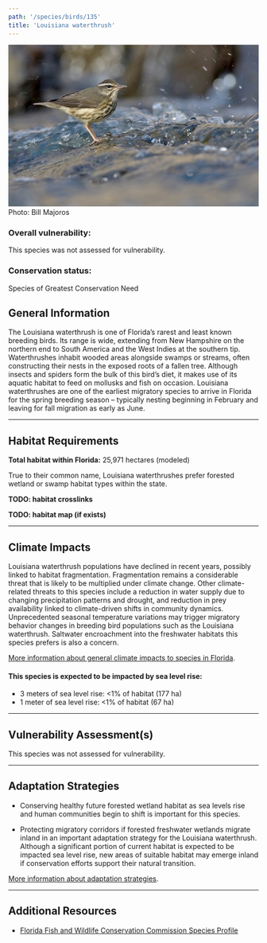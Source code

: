 ```yaml
---
path: '/species/birds/135'
title: 'Louisiana waterthrush'
---
```


<content-header icon="perching_birds" title="Louisiana waterthrush" subtitle="Seiurus motacilla"></content-header>

<div id="TopSection">

<div class="header-photo"><img src="135.jpg" alt="Photo for Louisiana waterthrush"/>
<figcaption>Photo: Bill Majoros</figcaption></div>

<div>

### Overall vulnerability:

This species was not assessed for vulnerability.

### Conservation status:

Species of Greatest Conservation Need

</div>
</div>

## General Information

The Louisiana waterthrush is one of Florida’s rarest and least known breeding birds.  Its range is wide, extending from New Hampshire on the northern end to South America and the West Indies at the southern tip.  Waterthrushes inhabit wooded areas alongside swamps or streams, often constructing their nests in the exposed roots of a fallen tree.  Although insects and spiders form the bulk of this bird’s diet, it makes use of its aquatic habitat to feed on mollusks and fish on occasion. Louisiana waterthrushes are one of the earliest migratory species to arrive in Florida for the spring breeding season – typically nesting beginning in February and leaving for fall migration as early as June.

<hr />

## Habitat Requirements

**Total habitat within Florida:** 25,971 hectares (modeled)

True to their common name, Louisiana waterthrushes prefer forested wetland or swamp habitat types within the state.

**TODO: habitat crosslinks**

**TODO: habitat map (if exists)**

<hr />

## Climate Impacts

Louisiana waterthrush populations have declined in recent years, possibly linked to habitat fragmentation.  Fragmentation remains a considerable threat that is likely to be multiplied under climate change.  Other climate-related threats to this species include a reduction in water supply due to changing precipitation patterns and drought, and reduction in prey availability linked to climate-driven shifts in community dynamics.  Unprecedented seasonal temperature variations may trigger migratory behavior changes in breeding bird populations such as the Louisiana waterthrush.  Saltwater encroachment into the freshwater habitats this species prefers is also a concern.

[More information about general climate impacts to species in Florida](/impacts/species).


#### This species is expected to be impacted by sea level rise:

- 3 meters of sea level rise: <1% of habitat (177 ha)
- 1 meter of sea level rise: <1% of habitat (67 ha)
    

<hr />

## Vulnerability Assessment(s)

This species was not assessed for vulnerability.

<hr />

## Adaptation Strategies

- Conserving healthy future forested wetland habitat as sea levels rise and human communities begin to shift is important for this species.

- Protecting migratory corridors if forested freshwater wetlands migrate inland in an important adaptation strategy for the Louisiana waterthrush.  Although a significant portion of current habitat is expected to be impacted sea level rise, new areas of suitable habitat may emerge inland if conservation efforts support their natural transition.

[More information about adaptation strategies](/strategies).

<hr />


## Additional Resources

- [Florida Fish and Wildlife Conservation Commission Species Profile](http://legacy.myfwc.com/bba/docs/bba_LOWA.pdf)
